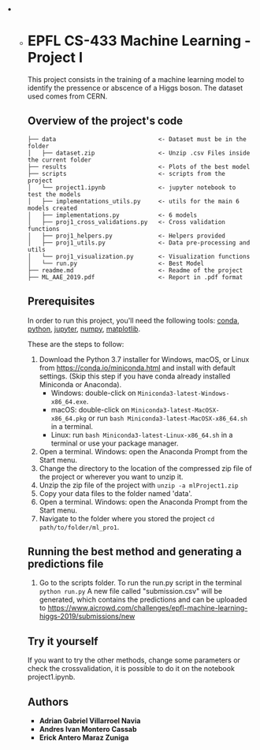- - # EPFL CS-433 Machine Learning - Project I

    This project consists in the training of a machine learning model to identify the pressence or abscence of a Higgs boson. The dataset used comes from CERN.

    ## Overview of the project's code

    ```
    ├── data                             <- Dataset must be in the folder
    │   ├── dataset.zip                  <- Unzip .csv Files inside the current folder
    ├── results                          <- Plots of the best model
    ├── scripts                          <- scripts from the project
    │   └── project1.ipynb               <- jupyter notebook to test the models
    │   ├── implementations_utils.py     <- utils for the main 6 models created
    │   ├── implementations.py           <- 6 models
    │   ├── proj1_cross_validations.py   <- Cross validation functions
    │   ├── proj1_helpers.py             <- Helpers provided
    │   ├── proj1_utils.py               <- Data pre-processing and utils
    │   └── proj1_visualization.py       <- Visualization functions
    │   └── run.py                       <- Best Model
    ├── readme.md                        <- Readme of the project
    ├── ML_AAE_2019.pdf                  <- Report in .pdf format
    ```

    ## Prerequisites

    In order to run this project, you'll need the following tools:
    [conda], [python], [jupyter], [numpy], [matplotlib].

    [conda]: https://conda.io
    [python]: https://www.python.org
    [jupyter]: https://jupyter.org
    [numpy]: https://www.numpy.org
    [matplotlib]: https://matplotlib.org

    These are the steps to follow:

    1. Download the Python 3.7 installer for Windows, macOS, or Linux from <https://conda.io/miniconda.html> and install with default settings.
       (Skip this step if you have conda already installed Miniconda or Anaconda).
       - Windows: double-click on `Miniconda3-latest-Windows-x86_64.exe`.
       - macOS: double-click on `Miniconda3-latest-MacOSX-x86_64.pkg` or run `bash Miniconda3-latest-MacOSX-x86_64.sh` in a terminal.
       - Linux: run `bash Miniconda3-latest-Linux-x86_64.sh` in a terminal or use your package manager.
    2. Open a terminal.
       Windows: open the Anaconda Prompt from the Start menu.
    3. Change the directory to the location of the compressed zip file of the project or wherever you want to unzip it.
    4. Unzip the zip file of the project with `unzip -a mlProject1.zip`
    5. Copy your data files to the folder named 'data'.
    6. Open a terminal.
       Windows: open the Anaconda Prompt from the Start menu.
    7. Navigate to the folder where you stored the project `cd path/to/folder/ml_pro1`.

    ## Running the best method and generating a predictions file

    1. Go to the scripts folder. To run the run.py script in the terminal `python run.py`
       A new file called "submission.csv" will be generated, which contains the predictions and can be uploaded to https://www.aicrowd.com/challenges/epfl-machine-learning-higgs-2019/submissions/new

    ## Try it yourself

    If you want to try the other methods, change some parameters or check the crossvalidation, it is possible to do it on the notebook project1.ipynb.

    ## Authors

    - **Adrian Gabriel Villarroel Navia**
    - **Andres Ivan Montero Cassab**
    - **Erick Antero Maraz Zuniga**
